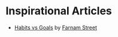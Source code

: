 # Inspirational Articles

- [Habits vs Goals](https://www.farnamstreetblog.com/2017/06/habits-vs-goals/) by [Farnam Street](https://twitter.com/farnamstreet)
